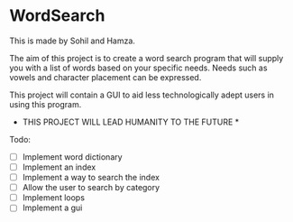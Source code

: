 # WordSearch

This is made by Sohil and Hamza.

The aim of this project is to create a word search program that will supply you with a list of words based on your specific needs. Needs such as vowels and character placement can be expressed.

This project will contain a GUI to aid less technologically adept users in using this program.

* THIS PROJECT WILL LEAD HUMANITY TO THE FUTURE *

Todo:
- [ ] Implement word dictionary
- [ ] Implement an index
- [ ] Implement a way to search the index
- [ ] Allow the user to search by category
- [ ] Implement loops
- [ ] Implement a gui
